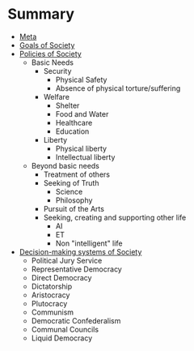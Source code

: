 # Summary

* [Meta](meta.md)
* [Goals of Society](goals.md)
* [Policies of Society](policies.md)
   * Basic Needs
     * Security
       * Physical Safety
       * Absence of physical torture/suffering
     * Welfare
       * Shelter
       * Food and Water
       * Healthcare
       * Education
     * Liberty
       * Physical liberty
       * Intellectual liberty
  * Beyond basic needs
    * Treatment of others
    * Seeking of Truth
      * Science
      * Philosophy
    * Pursuit of the Arts
    * Seeking, creating and supporting other life
      * AI
      * ET
      * Non "intelligent" life
* [Decision-making systems of Society](decisionmaking.md)
  * Political Jury Service
  * Representative Democracy
  * Direct Democracy
  * Dictatorship
  * Aristocracy 
  * Plutocracy 
  * Communism
  * Democratic Confederalism
  * Communal Councils
  * Liquid Democracy
